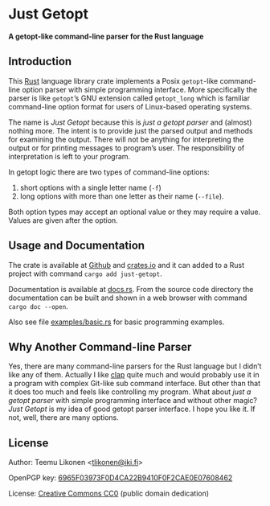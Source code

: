 Just Getopt
===========

**A getopt-like command-line parser for the Rust language**

Introduction
------------

This [Rust][] language library crate implements a Posix `getopt`-like
command-line option parser with simple programming interface. More
specifically the parser is like `getopt`’s GNU extension called
`getopt_long` which is familiar command-line option format for users of
Linux-based operating systems.

The name is *Just Getopt* because this is *just a getopt parser* and
(almost) nothing more. The intent is to provide just the parsed output
and methods for examining the output. There will not be anything for
interpreting the output or for printing messages to program’s user. The
responsibility of interpretation is left to your program.

In getopt logic there are two types of command-line options:

 1. short options with a single letter name (`-f`)
 2. long options with more than one letter as their name (`--file`).

Both option types may accept an optional value or they may require a
value. Values are given after the option.


[Rust]: https://www.rust-lang.org/


Usage and Documentation
-----------------------

The crate is available at [Github][] and [crates.io][] and it can added
to a Rust project with command `cargo add just-getopt`.

Documentation is available at [docs.rs][]. From the source code
directory the documentation can be built and shown in a web browser with
command `cargo doc --open`.

Also see file [examples/basic.rs](examples/basic.rs) for basic
programming examples.


[Github]:    https://github.com/tlikonen/just-getopt
[crates.io]: https://crates.io/crates/just-getopt
[docs.rs]:   https://docs.rs/just-getopt/latest/just_getopt/


Why Another Command-line Parser
-------------------------------

Yes, there are many command-line parsers for the Rust language but I
didn’t like any of them. Actually I like [clap][] quite much and would
probably use it in a program with complex Git-like sub command
interface. But other than that it does too much and feels like
controlling my program. What about *just a getopt parser* with simple
programming interface and without other magic? *Just Getopt* is my idea
of good getopt parser interface. I hope you like it. If not, well, there
are many options.


[clap]: https://crates.io/crates/clap


License
-------

Author: Teemu Likonen <<tlikonen@iki.fi>>

OpenPGP key: [6965F03973F0D4CA22B9410F0F2CAE0E07608462][PGP]

License: [Creative Commons CC0][CC0] (public domain dedication)

[PGP]: http://www.iki.fi/tlikonen/pgp-key.asc
[CC0]: https://creativecommons.org/publicdomain/zero/1.0/legalcode
